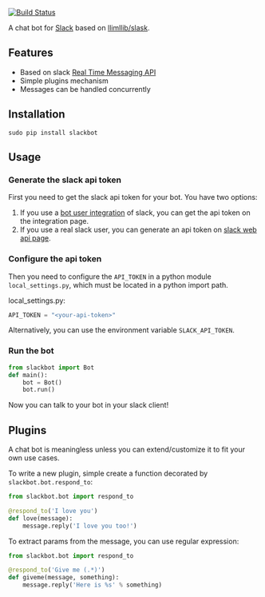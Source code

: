 [![Build Status](https://secure.travis-ci.org/lins05/slackbot.svg?branch=master)](http://travis-ci.org/lins05/slackbot)

A chat bot for [Slack](https://slack.com) based on [llimllib/slask](https://github.com/llimllib/slask).

## Features

* Based on slack [Real Time Messaging API](https://api.slack.com/rtm)
* Simple plugins mechanism
* Messages can be handled concurrently

## Installation


```
sudo pip install slackbot
```

## Usage

### Generate the slack api token

First you need to get the slack api token for your bot. You have two options:

1. If you use a [bot user integration](https://api.slack.com/bot-users) of slack, you can get the api token on the integration page.
2. If you use a real slack user, you can generate an api token on [slack web api page](https://api.slack.com/web).

### Configure the api token

Then you need to configure the `API_TOKEN` in a python module `local_settings.py`, which must be located in a python import path.

local_settings.py:

```python
API_TOKEN = "<your-api-token>"
```

Alternatively, you can use the environment variable `SLACK_API_TOKEN`.

### Run the bot

```python
from slackbot import Bot
def main():
    bot = Bot()
    bot.run()
```

Now you can talk to your bot in your slack client!

## Plugins

A chat bot is meaningless unless you can extend/customize it to fit your own use cases.

To write a new plugin, simple create a function decorated by `slackbot.bot.respond_to`:

```python
from slackbot.bot import respond_to

@respond_to('I love you')
def love(message):
    message.reply('I love you too!')
```

To extract params from the message, you can use regular expression:
```python
from slackbot.bot import respond_to

@respond_to('Give me (.*)')
def giveme(message, something):
    message.reply('Here is %s' % something)
```
